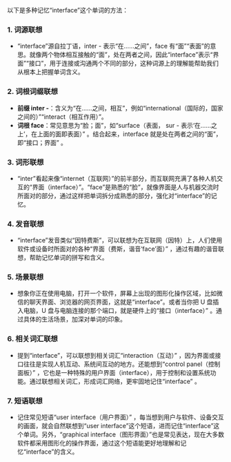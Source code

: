 以下是多种记忆“interface”这个单词的方法：

### 1. 词源联想
 - “interface”源自拉丁语，inter - 表示“在……之间”，face 有“面”“表面”的意思。就像两个物体相互接触的“面”，处在两者之间，因此“interface”表示“界面”“接口”，用于连接或沟通两个不同的部分，这种词源上的理解能帮助我们从根本上把握单词含义。

### 2. 词根词缀联想
 - **前缀 inter -**：含义为“在……之间，相互”，例如“international（国际的，国家之间的）”“interact（相互作用）”。
 - **词根 face**：常见意思为“脸；面”，如“surface（表面， sur - 表示‘在……之上’，在上面的面即表面）” 。结合起来，interface 就是处在两者之间的“面”，即“接口；界面” 。

### 3. 词形联想
 - “inter”看起来像“internet（互联网）”的前半部分，而互联网充满了各种人机交互的“界面（interface）”。“face”是熟悉的“脸”，就像界面是人与机器交流时所面对的部分，通过这样把单词拆分成熟悉的部分，强化对“interface”的记忆。

### 4. 发音联想
 - “interface”发音类似“因特费斯”，可以联想为在互联网（因特）上，人们使用软件或设备时所面对的各种“界面（费斯，谐音‘face’面）” ，通过有趣的谐音联想，帮助记忆单词的拼写和含义。

### 5. 场景联想
 - 想象你正在使用电脑，打开一个软件，屏幕上出现的图形化操作区域，比如微信的聊天界面、浏览器的网页界面，这就是“interface”。或者当你把 U 盘插入电脑，U 盘与电脑连接的那个端口，就是硬件上的“接口（interface）” 。通过具体的生活场景，加深对单词的印象。

### 6. 相关词汇联想
 - 提到“interface”，可以联想到相关词汇“interaction（互动）” ，因为界面或接口往往是实现人机互动、系统间互动的地方。还能想到“control panel（控制面板）” ，它也是一种特殊的用户界面（interface），用于控制和设置系统功能。通过联想相关词汇，形成词汇网络，更牢固地记住“interface” 。

### 7. 短语联想
 - 记住常见短语“user interface（用户界面）” ，每当想到用户与软件、设备交互的画面，就会自然联想到“user interface”这个短语，进而记住“interface”这个单词。另外，“graphical interface（图形界面）”也是常见表达，现在大多数软件都采用图形化的操作界面，通过这个短语能更好地理解和记忆“interface”的含义。 